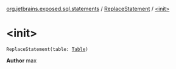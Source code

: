 [org.jetbrains.exposed.sql.statements](../index.md) / [ReplaceStatement](index.md) / [&lt;init&gt;](.)

# &lt;init&gt;

`ReplaceStatement(table: `[`Table`](../../org.jetbrains.exposed.sql/-table/index.md)`)`

**Author**
max

